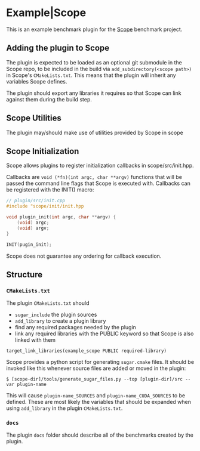# Example|Scope

This is an example benchmark plugin for the [Scope](github.com/rai-project/scopes) benchmark project.

## Adding the plugin to Scope

The plugin is expected to be loaded as an optional git submodule in the Scope repo, to be included in the build via `add_subdirectory(<scope path>)` in Scope's `CMakeLists.txt`.
This means that the plugin will inherit any variables Scope defines.

The plugin should export any libraries it requires so that Scope can link against them during the build step.

## Scope Utilities

The plugin may/should make use of utilities provided by Scope in scope

## Scope Initialization

Scope allows plugins to register initialization callbacks in scope/src/init.hpp.

Callbacks are `void (*fn)(int argc, char **argv)` functions that will be passed the command line flags that Scope is executed with.
Callbacks can be registered with the INIT() macro:

```cpp
// plugin/src/init.cpp
#include "scope/init/init.hpp

void plugin_init(int argc, char **argv) {
    (void) argc;
    (void) argv;
}

INIT(pugin_init);
```

Scope does not guarantee any ordering for callback execution.

## Structure



### `CMakeLists.txt`

The plugin `CMakeLists.txt` should 
* `sugar_include` the plugin sources
* `add_library` to create a plugin library
* find any required packages needed by the plugin
* link any required libraries with the PUBLIC keyword so that Scope is also linked with them
```
target_link_libraries(example_scope PUBLIC required-library)
```

Scope provides a python script for generating `sugar.cmake` files.
It should be invoked like this whenever source files are added or moved in the plugin:

    $ [scope-dir]/tools/generate_sugar_files.py --top [plugin-dir]/src --var plugin-name

This will cause `plugin-name_SOURCES` and `plugin-name_CUDA_SOURCES` to be defined.
These are most likely the variables that should be expanded when using `add_library` in the plugin `CMakeLists.txt`.

### `docs`

The plugin `docs` folder should describe all of the benchmarks created by the plugin.